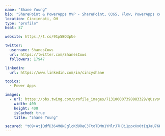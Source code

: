 ```yaml
---
name: "Shane Young"
bio: "SharePoint & PowerApps MVP - SharePoint, O365, Flow, PowerApps consulting? @PowerApps911 | Pure Snark? You found it."
location: Cincinnati, OH
type: "profile"
heat: 87

website: https://t.co/91p5BQ3pUe

twitter:
  username: ShanesCows
  url: https://twitter.com/ShanesCows
  followers: 17947

linkedin:
  url: https://www.linkedin.com/in/cincyshane

topics:
  - Power Apps

images:
  - url: https://pbs.twimg.com/profile_images/713100007398883329/qUzvsvQ3_400x400.jpg
    width: 400
    height: 400
    isCached: true
    title: "Shane Young"

secured: "t09+AtjQdfD364M8NJglcKdUReC3FtoTDMn1YMlrJ7HJi1ppxXx0tIqJaU7KHk/rr9eH4FaKEmtwb9kU/ZC8W+dmBJesUjyLJWxQSC1IMiBDGL0LbpLeIYq3X43Hq/hXexcp5rTYH0n7/FNSsIuREXn6UU0abjX3jbl4A/1S87KHJGDtq64hciqXjksHBO2LFd2QwP5TtWUiy4OSDSxzvFhuXTkzuWYk+v82kMan6uczgDToFb/5ITIyyL2uO9xPq1n1mwwLxJ9WXFrK5s2kgSBUBZSXamvSVSqDmd/IGkNDC4ctOmtVRwoHcWStiCTCDfzvqQOH2EEDoBqBfUit93KVyTO6HZPo28DsJ0VI+uUlaNiKc73rlriQOBWdsau8eYycoRJCsVYBBqtoTDes8nZydjJvGVk1xQM3oWgH+B4=;iYb+QKn9tbO4PgE0CJAq4Q=="
---
```


